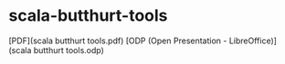 # scala-butthurt-tools

[PDF](scala butthurt tools.pdf)
[ODP (Open Presentation - LibreOffice)](scala butthurt tools.odp)
